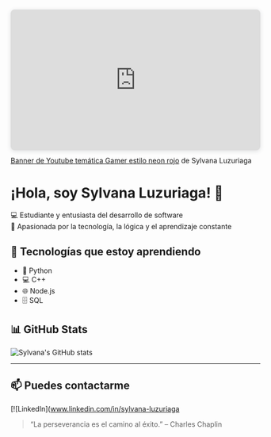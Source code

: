 <!-- Banner -->
<div style="position: relative; width: 100%; height: 0; padding-top: 56.2500%;
 padding-bottom: 0; box-shadow: 0 2px 8px 0 rgba(63,69,81,0.16); margin-top: 1.6em; margin-bottom: 0.9em; overflow: hidden;
 border-radius: 8px; will-change: transform;">
  <iframe loading="lazy" style="position: absolute; width: 100%; height: 100%; top: 0; left: 0; border: none; padding: 0;margin: 0;"
    src="https://www.canva.com/design/DAGrXiiMPfI/kYOJ5zyxyAdkOUqz40kWdw/view?embed" allowfullscreen="allowfullscreen" allow="fullscreen">
  </iframe>
</div>
<a href="https:&#x2F;&#x2F;www.canva.com&#x2F;design&#x2F;DAGrXiiMPfI&#x2F;kYOJ5zyxyAdkOUqz40kWdw&#x2F;view?utm_content=DAGrXiiMPfI&amp;utm_campaign=designshare&amp;utm_medium=embeds&amp;utm_source=link" target="_blank" rel="noopener">Banner de Youtube temática Gamer estilo neon rojo</a> de Sylvana Luzuriaga

# ¡Hola, soy Sylvana Luzuriaga! 👋

💻 Estudiante y entusiasta del desarrollo de software  
🎯 Apasionada por la tecnología, la lógica y el aprendizaje constante  

## 🚀 Tecnologías que estoy aprendiendo
- 🐍 Python
- 💻 C++
- 🌐 Node.js
- 🗄️ SQL

## 📊 GitHub Stats

![Sylvana's GitHub stats](https://github-readme-stats.vercel.app/api?username=sylvanaluzuriaga&show_icons=true&theme=radical)

---

## 📫 Puedes contactarme
[![LinkedIn](www.linkedin.com/in/sylvana-luzuriaga

> “La perseverancia es el camino al éxito.” – Charles Chaplin
